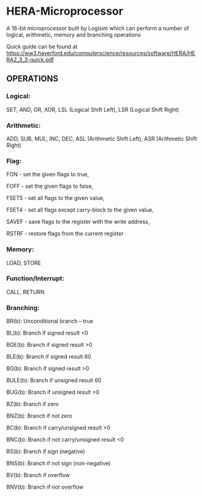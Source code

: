 # HERA-Microprocessor
A 16-bit microprocessor built by Logisim which can perform a number of logical, arithmetic, memory and branching operations 

Quick guide can be found at https://ww3.haverford.edu/computerscience/resources/software/HERA/HERA2_3_3-quick.pdf

## OPERATIONS

### Logical:
SET, AND, OR, XOR, LSL (Logical Shift Left), LSR (Logical Shift Right)

### Arithmetic:
ADD, SUB, MUL, INC, DEC, ASL (Arithmetic Shift Left), ASR (Arithmetic Shift Right)

### Flag:

FON - set the given flags to true,

FOFF - set the given flags to false,

FSET5 - set all flags to the given value,

FSET4 - set all flags except carry-block to the given value,

SAVEF - save flags to the register with the write address,

RSTRF - restore flags from the current register

### Memory:

LOAD, STORE

### Function/Interrupt:
CALL, RETURN

### Branching:

BR(b): Unconditional branch – true

BL(b): Branch if signed result <0

BGE(b): Branch if signed result >0

BLE(b): Branch if signed result 60

BG(b): Branch if signed result >0

BULE(b): Branch if unsigned result 60

BUG(b): Branch if unsigned result >0

BZ(b): Branch if zero

BNZ(b): Branch if not zero

BC(b): Branch if carry/unsigned result >0

BNC(b): Branch if not carry/unsigned result <0

BS(b): Branch if sign (negative)

BNS(b): Branch if not sign (non-negative)

BV(b): Branch if overflow

BNV(b): Branch if not overflow

